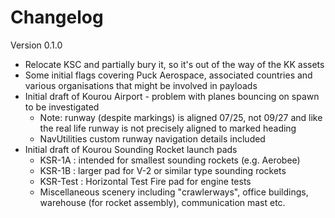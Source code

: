 # Changelog

Version 0.1.0

* Relocate KSC and partially bury it, so it's out of the way of the KK assets
* Some initial flags covering Puck Aerospace, associated countries and various organisations that might be involved in payloads
* Initial draft of Kourou Airport - problem with planes bouncing on spawn to be investigated
  * Note: runway (despite markings) is aligned 07/25, not 09/27 and like the real life runway is not precisely aligned to marked heading
  * NavUtilities custom runway navigation details included
* Initial draft of Kourou Sounding Rocket launch pads
    * KSR-1A : intended for smallest sounding rockets (e.g. Aerobee)
    * KSR-1B : larger pad for V-2 or similar type sounding rockets
    * KSR-Test : Horizontal Test Fire pad for engine tests
    * Miscellaneous scenery including "crawlerways", office buildings, warehouse (for rocket assembly), communication mast etc.
